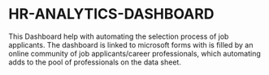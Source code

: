 # HR-ANALYTICS-DASHBOARD
This Dashboard help with automating the selection process of job applicants. The dashboard is linked to microsoft forms with is filled by an online community of job applicants/career professionals, which automating adds to the pool of professionals on the data sheet.
